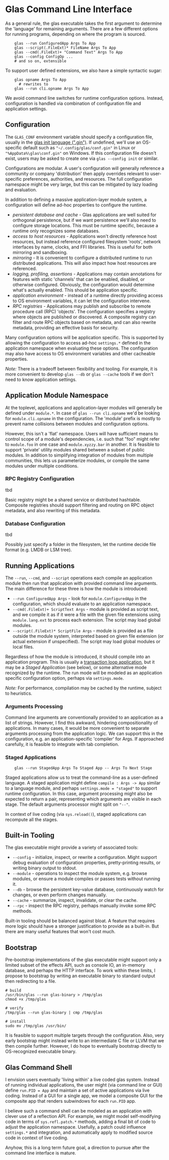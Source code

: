 # Glas Command Line Interface

As a general rule, the glas executable takes the first argument to determine the 'language' for remaining arguments. There are a few different options for running programs, depending on where the program is sourced. 

        glas --run ConfiguredApp Args To App
        glas --script(.FileExt)* FileName Args To App
        glas --cmd(.FileExt)+ "Command Text" Args To App 
        glas --config ConfigOp ...
        # and so on, extensible

To support user defined extensions, we also have a simple syntactic sugar:

        glas opname Args To App
          # rewrites to
        glas --run cli.opname Args To App

We avoid command line switches for runtime configuration options. Instead, configuration is handled via combination of configuration file and application settings.

## Configuration

The `GLAS_CONF` environment variable should specify a configuration file, usually in the [glas init language (".gin")](GlasInitLang.md). If undefined, we'll use an OS-specific default such as `"~/.config/glas/conf.gin"` in Linux or `"%AppData%\glas\conf.gin"` on Windows. If this configuration file doesn't exist, users may be asked to create one via `glas --config init` or similar.

Configurations are modular. A user's configuration will generally reference a community or company 'distribution' then apply overrides relevant to user-specific preferences, authorities, and resources. The full configuration namespace might be very large, but this can be mitigated by lazy loading and evaluation. 

In addition to defining a massive application-layer module system, a configuration will define ad-hoc properties to configure the runtime. 

* *persistent database and cache* - Glas applications are well suited for orthogonal persistence, but if we want persistence we'll also need to configure storage locations. This must be runtime specific, because a runtime only recognizes some databases.
* *access to host resources* - Applications won't directly reference host resources, but instead reference configured filesystem 'roots', network interfaces by name, clocks, and FFI libraries. This is useful for both mirroring and sandboxing.
* *mirroring* - It is convenient to configure a distributed runtime to run distributed applications. This will also impact how host resources are referenced. 
* *logging, profiling, assertions* - Applications may contain annotations for features with static 'channels' that can be enabled, disabled, or otherwise configured. Obviously, the configuration would determine what's actually enabled. This should be application specific.
* *application environment* - instead of a runtime directly providing access to OS environment variables, it can let the configuration intervene.
* *RPC registries* - Applications may publish and subscribe to remote procedure call (RPC) 'objects'. The configuration specifies a registry where objects are published or discovered. A composite registry can filter and route RPC objects based on metadata, and can also rewrite metadata, providing an effective basis for security.

Many configuration options will be application specific. This is supported by allowing the configuration to access ad-hoc `settings.*` defined in the application namespace when evaluating these options. The configuration may also have access to OS environment variables and other cacheable properties.

*Note:* There is a tradeoff between flexibility and tooling. For example, it is more convenient to develop `glas --db` or `glas --cache` tools if we don't need to know application settings. 

## Application Module Namespace

At the toplevel, applications and application-layer modules will generally be defined under `module.*`. In case of `glas --run cli.opname` we'd be looking for `module.cli.opname` in the configuration. The 'module' prefix is mostly to prevent name collisions between modules and configuration options. 

However, this isn't a 'flat' namespace. Users will have sufficient means to control scope of a module's dependencies, i.e. such that "foo" might refer to `module.foo` in one case and `module.xyzzy.bar` in another. It is feasible to support 'private' utility modules shared between a subset of public modules. In addition to simplifying integration of modules from multiple communities, this lets us parameterize modules, or compile the same modules under multiple conditions.

### RPC Registry Configuration

tbd

Basic registry might be a shared service or distributed hashtable. Composite registries should support filtering and routing on RPC object metadata, and also rewriting of this metadata.

### Database Configuration

tbd

Possibly just specify a folder in the filesystem, let the runtime decide file format (e.g. LMDB or LSM tree).

## Running Applications

The `--run`, `--cmd`, and `--script` operations each compile an application module then run that application with provided command line arguments. The main difference for these three is how the module is introduced:

* `--run ConfiguredApp Args` - look for `module.ConfiguredApp` in the configuration, which should evaluate to an application namespace.
* `--cmd(.FileExt)+ ScriptText Args` - module is provided as script text, and we compile it as if it were a file with the given file extensions using `module.lang.ext` to process each extension. The script may load global modules. 
* `--script(.FileExt)* ScriptFile Args` - module is provided as a file outside the module system, interpreted based on given file extension (or actual extension if unspecified). The script may load global modules or local files.

Regardless of how the module is introduced, it should compile into an application program. This is usually a [transaction loop application](GlasApps.md), but it may be a *Staged Application* (see below), or some alternative mode recognized by the runtime. The run mode will be modeled as an application specific configuration option, perhaps via `settings.mode`.

*Note:* For performance, compilation may be cached by the runtime, subject to heuristics.

### Arguments Processing

Command line arguments are conventionally provided to an application as a list of strings. However, I find this awkward, hindering compositionality of applications. In many cases, it would be more convenient to separate arguments processing from the application logic. We can support this in the configuration, e.g. an application-specific 'compiler' for Args. If approached carefully, it is feasible to integrate with tab completion.

### Staged Applications

        glas --run StagedApp Args To Staged App -- Args To Next Stage

Staged applications allow us to treat the command-line as a user-defined language. A staged application might define `compile : Args -> App` similar to a language module, and perhaps `settings.mode = "staged"` to support runtime configuration. In this case, argument processing might also be expected to return a pair, representing which arguments are visible in each stage. The default arguments processor might split on `"--"`.

In context of live coding (via `sys.reload()`), staged applications can recompute all the stages. 

## Built-in Tooling

The glas executable might provide a variety of associated tools:

* `--config` - initialize, inspect, or rewrite a configuration. Might support debug evaluation of configuration properties, pretty-printing results, or writing binary output to stdout.
* `--module` - operations to inspect the module system, e.g. browse modules, or ensure a module compiles or passes tests without running it.
* `--db` - browse the persistent key-value database, continuously watch for changes, or even perform changes manually.
* `--cache` - summarize, inspect, invalidate, or clear the cache.
* `--rpc` - inspect the RPC registry, perhaps manually invoke some RPC methods.

Built-in tooling should be balanced against bloat. A feature that requires more logic should have a stronger justification to provide as a built-in. But there are many useful features that won't cost much.

## Bootstrap

Pre-bootstrap implementations of the glas executable might support only a limited subset of the effects API, such as console IO, an in-memory database, and perhaps the HTTP interface. To work within these limits, I propose to bootstrap by writing an executable binary to standard output then redirecting to a file.

    # build
    /usr/bin/glas --run glas-binary > /tmp/glas
    chmod +x /tmp/glas

    # verify
    /tmp/glas --run glas-binary | cmp /tmp/glas

    # install
    sudo mv /tmp/glas /usr/bin/

It is feasible to support multiple targets through the configuration. Also, very early bootstrap might instead write to an intermediate C file or LLVM that we then compile further. However, I do hope to eventually bootstrap directly to OS-recognized executable binary.

## Glas Command Shell

I envision users eventually 'living within' a live coded glas system. Instead of running individual applications, the user might (via command line or GUI) define `run.PID = App` and maintain a set of active applications via live coding. Instead of a GUI for a single app, we model a composite GUI for the composite app that renders subwindows for each `run.PID` app. 

I believe such a command shell can be modeled as an application with clever use of a reflection API. For example, we might model self-modifying code in terms of `sys.refl.patch.*` methods, adding a final bit of code to adjust the application namespace. Usefully, a patch could influence `settings.*` and integration, and automatically apply to modified source code in context of live coding.

Anyhow, this is a long term future goal, a direction to pursue after the command line interface is mature.
